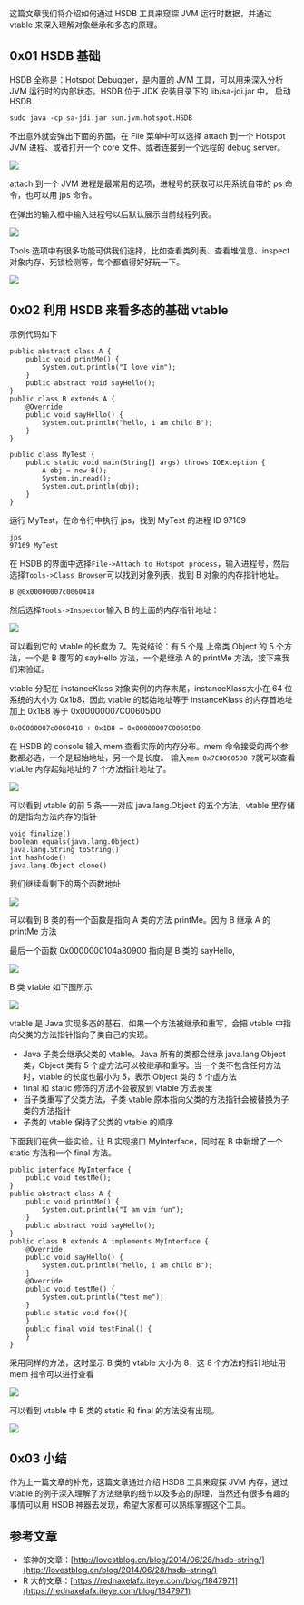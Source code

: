 这篇文章我们将介绍如何通过 HSDB 工具来窥探 JVM 运行时数据，并通过 vtable 来深入理解对象继承和多态的原理。

## 0x01 HSDB 基础

HSDB 全称是：Hotspot Debugger，是内置的 JVM 工具，可以用来深入分析 JVM 运行时的内部状态。HSDB 位于 JDK 安装目录下的 lib/sa-jdi.jar 中， 启动 HSDB

```
sudo java -cp sa-jdi.jar sun.jvm.hotspot.HSDB

```

不出意外就会弹出下面的界面，在 File 菜单中可以选择 attach 到一个 Hotspot JVM 进程、或者打开一个 core 文件、或者连接到一个远程的 debug server。

![](https://user-gold-cdn.xitu.io/2019/6/1/16b1344961204064?w=1796&h=482&f=jpeg&s=87937)

attach 到一个 JVM 进程是最常用的选项，进程号的获取可以用系统自带的 ps 命令，也可以用 jps 命令。

在弹出的输入框中输入进程号以后默认展示当前线程列表。

![](https://user-gold-cdn.xitu.io/2019/6/1/16b137a152121a8f?w=906&h=928&f=jpeg&s=72006)

Tools 选项中有很多功能可供我们选择，比如查看类列表、查看堆信息、inspect 对象内存、死锁检测等，每个都值得好好玩一下。

![](https://user-gold-cdn.xitu.io/2019/6/1/16b137a158e56fe0?w=1262&h=838&f=jpeg&s=309659)

## 0x02 利用 HSDB 来看多态的基础 vtable

示例代码如下

```
public abstract class A {
    public void printMe() {
        System.out.println("I love vim");
    }
    public abstract void sayHello();
}
public class B extends A {
    @Override
    public void sayHello() {
        System.out.println("hello, i am child B");
    }
}

public class MyTest {
    public static void main(String[] args) throws IOException {
        A obj = new B();
        System.in.read();
        System.out.println(obj);
    }
}

```

运行 MyTest，在命令行中执行 jps，找到 MyTest 的进程 ID 97169

```
jps
97169 MyTest

```

在 HSDB 的界面中选择`File->Attach to Hotspot process`，输入进程号，然后选择`Tools->Class Browser`可以找到对象列表，找到 B 对象的内存指针地址。

```
B @0x00000007c0060418

```

然后选择`Tools->Inspector`输入 B 的上面的内存指针地址：

![](https://user-gold-cdn.xitu.io/2019/6/1/16b1344960253f96?w=930&h=896&f=jpeg&s=298681)

可以看到它的 vtable 的长度为 7。先说结论：有 5 个是 上帝类 Object 的 5 个方法，一个是 B 覆写的 sayHello 方法，一个是继承 A 的 printMe 方法，接下来我们来验证。

vtable 分配在 instanceKlass 对象实例的内存末尾，instanceKlass大小在 64 位系统的大小为 0x1b8，因此 vtable 的起始地址等于 instanceKlass 的内存首地址加上 0x1B8 等于 0x00000007C00605D0

```
0x00000007c0060418 + 0x1B8 = 0x00000007C00605D0

```

在 HSDB 的 console 输入 mem 查看实际的内存分布。mem 命令接受的两个参数都必选，一个是起始地址，另一个是长度。 输入`mem 0x7C00605D0 7`就可以查看 vtable 内存起始地址的 7 个方法指针地址了。

![](https://user-gold-cdn.xitu.io/2019/6/1/16b134495a37a04a?w=1622&h=754&f=jpeg&s=489272)

可以看到 vtable 的前 5 条一一对应 java.lang.Object 的五个方法，vtable 里存储的是指向方法内存的指针

```
void finalize()
boolean equals(java.lang.Object) 
java.lang.String toString()
int hashCode()
java.lang.Object clone()

```

我们继续看剩下的两个函数地址

![](https://user-gold-cdn.xitu.io/2019/6/1/16b1344961ed2bb2?w=1720&h=532&f=jpeg&s=252988)

可以看到 B 类的有一个函数是指向 A 类的方法 printMe。因为 B 继承 A 的 printMe 方法

最后一个函数 0x0000000104a80900 指向是 B 类的 sayHello,

![](https://user-gold-cdn.xitu.io/2019/6/1/16b13449680a4332?w=1692&h=498&f=jpeg&s=223067)

B 类 vtable 如下图所示

![](https://user-gold-cdn.xitu.io/2019/6/1/16b13947939be64f?w=1470&h=758&f=jpeg&s=219262)

vtable 是 Java 实现多态的基石，如果一个方法被继承和重写，会把 vtable 中指向父类的方法指针指向子类自己的实现。

*   Java 子类会继承父类的 vtable。Java 所有的类都会继承 java.lang.Object 类，Object 类有 5 个虚方法可以被继承和重写。当一个类不包含任何方法时，vtable 的长度也最小为 5，表示 Object 类的 5 个虚方法
*   final 和 static 修饰的方法不会被放到 vtable 方法表里
*   当子类重写了父类方法，子类 vtable 原本指向父类的方法指针会被替换为子类的方法指针
*   子类的 vtable 保持了父类的 vtable 的顺序

下面我们在做一些实验，让 B 实现接口 MyInterface，同时在 B 中新增了一个 static 方法和一个 final 方法。

```
public interface MyInterface {
    public void testMe();
}
public abstract class A {
    public void printMe() {
        System.out.println("I am vim fun");
    }
    public abstract void sayHello();
}
public class B extends A implements MyInterface {
    @Override
    public void sayHello() {
        System.out.println("hello, i am child B");
    }
    @Override
    public void testMe() {
        System.out.println("test me");
    }
    public static void foo(){
    }
    public final void testFinal() {
    }
}

```

采用同样的方法，这时显示 B 类的 vtable 大小为 8，这 8 个方法的指针地址用 mem 指令可以进行查看

![](https://user-gold-cdn.xitu.io/2019/6/1/16b13449a4a2dc64?w=1802&h=1160&f=jpeg&s=552807)

可以看到 vtable 中 B 类的 static 和 final 的方法没有出现。

![](https://user-gold-cdn.xitu.io/2019/6/1/16b13449a4f6c809?w=1470&h=674&f=jpeg&s=222965)

## 0x03 小结

作为上一篇文章的补充，这篇文章通过介绍 HSDB 工具来窥探 JVM 内存，通过 vtable 的例子深入理解了方法继承的细节以及多态的原理，当然还有很多有趣的事情可以用 HSDB 神器去发现，希望大家都可以熟练掌握这个工具。

## 参考文章

*   笨神的文章：[http://lovestblog.cn/blog/2014/06/28/hsdb-string/](http://lovestblog.cn/blog/2014/06/28/hsdb-string/)
*   R 大的文章：[https://rednaxelafx.iteye.com/blog/1847971](https://rednaxelafx.iteye.com/blog/1847971)